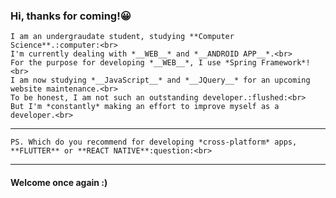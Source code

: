 ### Hi, thanks for coming!:grinning:
    I am an undergraudate student, studying **Computer Science**.:computer:<br>
    I'm currently dealing with *__WEB__* and *__ANDROID APP__*.<br>
    For the purpose for developing *__WEB__*, I use *Spring Framework*!<br>
    I am now studying *__JavaScript__* and *__JQuery__* for an upcoming website maintenance.<br>
    To be honest, I am not such an outstanding developer.:flushed:<br>
    But I'm *constantly* making an effort to improve myself as a developer.<br>
___

    PS. Which do you recommend for developing *cross-platform* apps, **FLUTTER** or **REACT NATIVE**:question:<br>
___




#### Welcome once again :)








